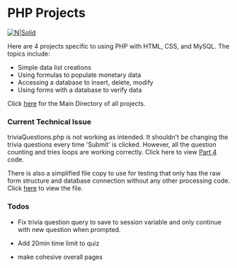 # PHP Projects

[![N|Solid](https://upload.wikimedia.org/wikipedia/commons/thumb/archive/2/27/20151123001635!PHP-logo.svg/120px-PHP-logo.svg.png)](#)

Here are 4 projects specific to using PHP with HTML, CSS, and MySQL.  The topics include:

  - Simple data list creations
  - Using formulas to populate monetary data
  - Accessing a database to insert, delete, modify
  - Using forms with a database to verify data

Click [here][main] for the Main Directory of all projects.
### Current Technical Issue

triviaQuestions.php is not working as intended. It shouldn't be changing the trivia questions every time 'Submit' is clicked. However, all the question counting and tries loops are working correctly.
Click here to view [Part 4][Part4] code.

There is also a simplified file copy to use for testing that only has the raw form structure and database connection without any other processing code.  Click [here][test] to view the file.

### Todos

 - Fix trivia question query to save to session variable and only continue with new question when prompted.
 - Add 20min time limit to quiz
 - make cohesive overall pages



   [main]: <https://github.com/erikamart/PHP_Projects/blob/master/index.php>
   [Part4]: <https://github.com/erikamart/PHP_Projects/blob/master/Part4/triviaQuestions.php>
   [test]: <https://github.com/erikamart/PHP_Projects/blob/master/Part4/testDBQuery.php>